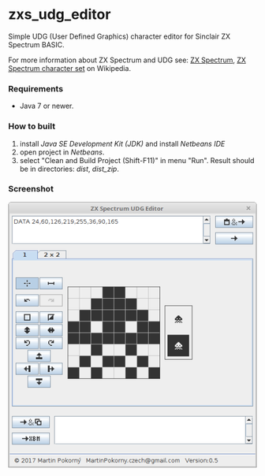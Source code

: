 zxs_udg_editor
==============

Simple UDG (User Defined Graphics) character editor for Sinclair ZX Spectrum BASIC.

For more information about ZX Spectrum and UDG see: 
[ZX Spectrum](https://en.wikipedia.org/wiki/ZX_Spectrum), [ZX Spectrum character set](https://en.wikipedia.org/wiki/ZX_Spectrum_character_set) on Wikipedia.

### Requirements
* Java 7 or newer.

### How to built
1. install *Java SE Development Kit (JDK)* and install *Netbeans IDE*
2. open project in *Netbeans*.
3. select "Clean and Build Project (Shift-F11)" in menu "Run". Result should be in directories: *dist*, *dist_zip*.

### Screenshot
![screenshot_1](src_graphics/screenshots/Screenshot_v0.5_1.png)
